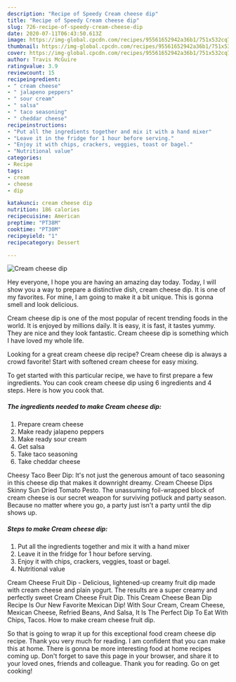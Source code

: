 ```yaml
---
description: "Recipe of Speedy Cream cheese dip"
title: "Recipe of Speedy Cream cheese dip"
slug: 726-recipe-of-speedy-cream-cheese-dip
date: 2020-07-11T06:43:50.613Z
image: https://img-global.cpcdn.com/recipes/95561652942a36b1/751x532cq70/cream-cheese-dip-recipe-main-photo.jpg
thumbnail: https://img-global.cpcdn.com/recipes/95561652942a36b1/751x532cq70/cream-cheese-dip-recipe-main-photo.jpg
cover: https://img-global.cpcdn.com/recipes/95561652942a36b1/751x532cq70/cream-cheese-dip-recipe-main-photo.jpg
author: Travis McGuire
ratingvalue: 3.9
reviewcount: 15
recipeingredient:
- " cream cheese"
- " jalapeno peppers"
- " sour cream"
- " salsa"
- " taco seasoning"
- " cheddar cheese"
recipeinstructions:
- "Put all the ingredients together and mix it with a hand mixer"
- "Leave it in the fridge for 1 hour before serving."
- "Enjoy it with chips, crackers, veggies, toast or bagel."
- "Nutritional value"
categories:
- Recipe
tags:
- cream
- cheese
- dip

katakunci: cream cheese dip 
nutrition: 186 calories
recipecuisine: American
preptime: "PT38M"
cooktime: "PT30M"
recipeyield: "1"
recipecategory: Dessert

---
```



![Cream cheese dip](https://img-global.cpcdn.com/recipes/95561652942a36b1/751x532cq70/cream-cheese-dip-recipe-main-photo.jpg)

Hey everyone, I hope you are having an amazing day today. Today, I will show you a way to prepare a distinctive dish, cream cheese dip. It is one of my favorites. For mine, I am going to make it a bit unique. This is gonna smell and look delicious.

Cream cheese dip is one of the most popular of recent trending foods in the world. It is enjoyed by millions daily. It is easy, it is fast, it tastes yummy. They are nice and they look fantastic. Cream cheese dip is something which I have loved my whole life.

Looking for a great cream cheese dip recipe? Cream cheese dip is always a crowd favorite! Start with softened cream cheese for easy mixing.


To get started with this particular recipe, we have to first prepare a few ingredients. You can cook cream cheese dip using 6 ingredients and 4 steps. Here is how you cook that.

<!--inarticleads1-->

##### The ingredients needed to make Cream cheese dip:

1. Prepare  cream cheese
1. Make ready  jalapeno peppers
1. Make ready  sour cream
1. Get  salsa
1. Take  taco seasoning
1. Take  cheddar cheese


Cheesy Taco Beer Dip: It&#39;s not just the generous amount of taco seasoning in this cheese dip that makes it downright dreamy. Cream Cheese Dips Skinny Sun Dried Tomato Pesto. The unassuming foil-wrapped block of cream cheese is our secret weapon for surviving potluck and party season. Because no matter where you go, a party just isn&#39;t a party until the dip shows up. 

<!--inarticleads2-->

##### Steps to make Cream cheese dip:

1. Put all the ingredients together and mix it with a hand mixer
1. Leave it in the fridge for 1 hour before serving.
1. Enjoy it with chips, crackers, veggies, toast or bagel.
1. Nutritional value


Cream Cheese Fruit Dip - Delicious, lightened-up creamy fruit dip made with cream cheese and plain yogurt. The results are a super creamy and perfectly sweet Cream Cheese Fruit Dip. This Cream Cheese Bean Dip Recipe Is Our New Favorite Mexican Dip! With Sour Cream, Cream Cheese, Mexican Cheese, Refried Beans, And Salsa, It Is The Perfect Dip To Eat With Chips, Tacos. How to make cream cheese fruit dip. 

So that is going to wrap it up for this exceptional food cream cheese dip recipe. Thank you very much for reading. I am confident that you can make this at home. There is gonna be more interesting food at home recipes coming up. Don't forget to save this page in your browser, and share it to your loved ones, friends and colleague. Thank you for reading. Go on get cooking!
